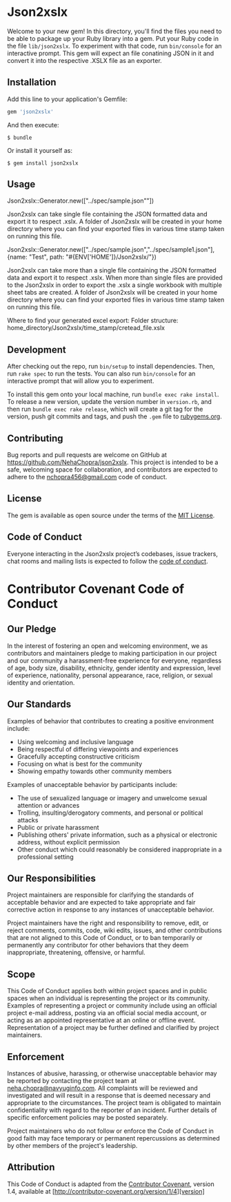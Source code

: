 # Json2xslx

Welcome to your new gem! In this directory, you'll find the files you need to be able to package up your Ruby library into a gem. Put your Ruby code in the file `lib/json2xslx`. To experiment with that code, run `bin/console` for an interactive prompt.
This gem will expect an file conatining JSON in it and convert it into the respective .XSLX file as an exporter.

## Installation

Add this line to your application's Gemfile:

```ruby
gem 'json2xslx'
```

And then execute:

    $ bundle

Or install it yourself as:

    $ gem install json2xslx

## Usage


Json2xslx::Generator.new(["../spec/sample.json""])

Json2xslx can take single file containing the JSON formatted data and export it to respect .xslx.
A folder of Json2xslx will be created in your home directory where you can find your exported files in various time stamp taken on running this file.

Json2xslx::Generator.new(["../spec/sample.json","../spec/sample1.json"], {name: "Test", path: "#{ENV['HOME']}/Json2xslx/"})

Json2xslx can take more than a single file containing the JSON formatted data and export it to respect .xslx.
When more than single files are provided to the Json2xslx in order to export the .xslx a single workbook with multiple sheet tabs are created.
A folder of Json2xslx will be created in your home directory where you can find your exported files in various time stamp taken on running this file.


Where to find your generated excel export:
Folder structure: home_directory/Json2xslx/time_stamp/cretead_file.xslx

## Development

After checking out the repo, run `bin/setup` to install dependencies. Then, run `rake spec` to run the tests. You can also run `bin/console` for an interactive prompt that will allow you to experiment.

To install this gem onto your local machine, run `bundle exec rake install`. To release a new version, update the version number in `version.rb`, and then run `bundle exec rake release`, which will create a git tag for the version, push git commits and tags, and push the `.gem` file to [rubygems.org](https://rubygems.org).

## Contributing

Bug reports and pull requests are welcome on GitHub at https://github.com/NehaChopra/json2xslx. This project is intended to be a safe, welcoming space for collaboration, and contributors are expected to adhere to the [nchopra456@gmail.com](https://github.com/NehaChopra/) code of conduct.

## License

The gem is available as open source under the terms of the [MIT License](http://opensource.org/licenses/MIT).

## Code of Conduct

Everyone interacting in the Json2xslx project’s codebases, issue trackers, chat rooms and mailing lists is expected to follow the [code of conduct](https://github.com/NehaChopra/json2xslx).
# Contributor Covenant Code of Conduct

## Our Pledge

In the interest of fostering an open and welcoming environment, we as
contributors and maintainers pledge to making participation in our project and
our community a harassment-free experience for everyone, regardless of age, body
size, disability, ethnicity, gender identity and expression, level of experience,
nationality, personal appearance, race, religion, or sexual identity and
orientation.

## Our Standards

Examples of behavior that contributes to creating a positive environment
include:

* Using welcoming and inclusive language
* Being respectful of differing viewpoints and experiences
* Gracefully accepting constructive criticism
* Focusing on what is best for the community
* Showing empathy towards other community members

Examples of unacceptable behavior by participants include:

* The use of sexualized language or imagery and unwelcome sexual attention or
advances
* Trolling, insulting/derogatory comments, and personal or political attacks
* Public or private harassment
* Publishing others' private information, such as a physical or electronic
  address, without explicit permission
* Other conduct which could reasonably be considered inappropriate in a
  professional setting

## Our Responsibilities

Project maintainers are responsible for clarifying the standards of acceptable
behavior and are expected to take appropriate and fair corrective action in
response to any instances of unacceptable behavior.

Project maintainers have the right and responsibility to remove, edit, or
reject comments, commits, code, wiki edits, issues, and other contributions
that are not aligned to this Code of Conduct, or to ban temporarily or
permanently any contributor for other behaviors that they deem inappropriate,
threatening, offensive, or harmful.

## Scope

This Code of Conduct applies both within project spaces and in public spaces
when an individual is representing the project or its community. Examples of
representing a project or community include using an official project e-mail
address, posting via an official social media account, or acting as an appointed
representative at an online or offline event. Representation of a project may be
further defined and clarified by project maintainers.

## Enforcement

Instances of abusive, harassing, or otherwise unacceptable behavior may be
reported by contacting the project team at neha.chopra@navyuginfo.com. All
complaints will be reviewed and investigated and will result in a response that
is deemed necessary and appropriate to the circumstances. The project team is
obligated to maintain confidentiality with regard to the reporter of an incident.
Further details of specific enforcement policies may be posted separately.

Project maintainers who do not follow or enforce the Code of Conduct in good
faith may face temporary or permanent repercussions as determined by other
members of the project's leadership.

## Attribution

This Code of Conduct is adapted from the [Contributor Covenant][homepage], version 1.4,
available at [http://contributor-covenant.org/version/1/4][version]

[homepage]: http://contributor-covenant.org
[version]: http://contributor-covenant.org/version/1/4/
